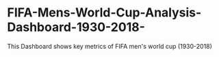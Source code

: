 # FIFA-Mens-World-Cup-Analysis-Dashboard-1930-2018-
This Dashboard shows key metrics of FIFA men's world cup (1930-2018)
